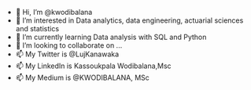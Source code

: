 - 👋 Hi, I’m @kwodibalana
- 👀 I’m interested in Data analytics, data engineering, actuarial sciences and statistics
- 🌱 I’m currently learning Data analysis with SQL and Python
- 💞️ I’m looking to collaborate on ...
- 📫 My Twitter is @LujKanawaka
- 📫 My LinkedIn is Kassoukpala Wodibalana,Msc
- 📫 My Medium is @KWODIBALANA, MSc

<!---
kwodibalana/kwodibalana is a ✨ special ✨ repository because its `README.md` (this file) appears on your GitHub profile.
You can click the Preview link to take a look at your changes.
--->
